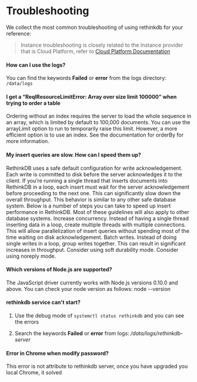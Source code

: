 # Troubleshooting

We collect the most common troubleshooting of using rethinkdb for your reference:

> Instance troubleshooting is closely related to the Instance provider that is Cloud Platform, refer to [Cloud Platform Documentation](https://support.websoft9.com/docs/faq/tech-instance.html)

#### How can I use the logs?

You can find the keywords **Failed** or **error** from the logs directory: `/data/logs`

#### I get a “ReqlResourceLimitError: Array over size limit 100000” when trying to order a table

Ordering without an index requires the server to load the whole sequence in an array, which is limited by default to 100,000 documents. You can use the arrayLimit option to run to temporarily raise this limit. However, a more efficient option is to use an index. See the documentation for orderBy for more information.

#### My insert queries are slow. How can I speed them up?
RethinkDB uses a safe default configuration for write acknowledgement. Each write is committed to disk before the server acknowledges it to the client. If you’re running a single thread that inserts documents into RethinkDB in a loop, each insert must wait for the server acknowledgement before proceeding to the next one. This can significantly slow down the overall throughput.
This behavior is similar to any other safe database system. Below is a number of steps you can take to speed up insert performance in RethinkDB. Most of these guidelines will also apply to other database systems.
Increase concurrency. Instead of having a single thread inserting data in a loop, create multiple threads with multiple connections. This will allow parallelization of insert queries without spending most of the time waiting on disk acknowledgement.
Batch writes. Instead of doing single writes in a loop, group writes together. This can result in significant increases in throughput.
Consider using soft durability mode. 
Consider using noreply mode. 

#### Which versions of Node.js are supported?

The JavaScript driver currently works with Node.js versions 0.10.0 and above. You can check your node version as follows:
node --version

#### rethinkdb service can't start?

1. Use the debug mode of `systemctl status rethinkdb` and you can see the errors

2. Search the keywords **Failed** or **error** from logs: */data/logs/rethinkdb-server*

#### Error in Chrome when modify password?

This error is not attribute to rethinkdb server, once you have upgraded you local Chrome, it solved
